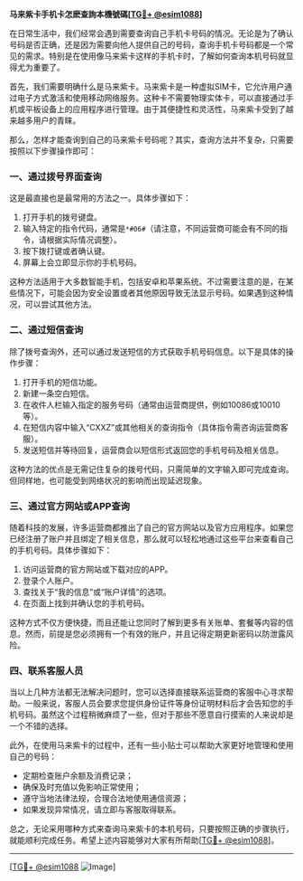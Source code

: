 **马来紫卡手机卡怎麽查詢本機號碼[[TG💪+ @esim1088](https://t.me/s/esim1088)]**

在日常生活中，我们经常会遇到需要查询自己手机卡号码的情况。无论是为了确认号码是否正确，还是因为需要向他人提供自己的号码，查询手机卡号码都是一个常见的需求。特别是在使用像马来紫卡这样的手机卡时，了解如何查询本机号码就显得尤为重要了。

首先，我们需要明确什么是马来紫卡。马来紫卡是一种虚拟SIM卡，它允许用户通过电子方式激活和使用移动网络服务。这种卡不需要物理实体卡，可以直接通过手机或平板设备上的应用程序进行管理。由于其便捷性和灵活性，马来紫卡受到了越来越多用户的青睐。

那么，怎样才能查询到自己的马来紫卡号码呢？其实，查询方法并不复杂，只需要按照以下步骤操作即可：

### **一、通过拨号界面查询**
这是最直接也是最常用的方法之一。具体步骤如下：
1. 打开手机的拨号键盘。
2. 输入特定的指令代码，通常是`*#06#`（请注意，不同运营商可能会有不同的指令，请根据实际情况调整）。
3. 按下拨打键或者确认键。
4. 屏幕上会立即显示你的手机号码。

这种方法适用于大多数智能手机，包括安卓和苹果系统。不过需要注意的是，在某些情况下，可能会因为安全设置或者其他原因导致无法显示号码。如果遇到这种情况，可以尝试其他方法。

### **二、通过短信查询**
除了拨号查询外，还可以通过发送短信的方式获取手机号码信息。以下是具体的操作步骤：
1. 打开手机的短信功能。
2. 新建一条空白短信。
3. 在收件人栏输入指定的服务号码（通常由运营商提供，例如10086或10010等）。
4. 在短信内容中输入“CXXZ”或其他相关的查询指令（具体指令需咨询运营商客服）。
5. 发送短信并等待回复，运营商会以短信形式返回您的手机号码及相关信息。

这种方法的优点是无需记住复杂的拨号代码，只需简单的文字输入即可完成查询。但同样地，也可能受到网络状况的影响而出现延迟现象。

### **三、通过官方网站或APP查询**
随着科技的发展，许多运营商都推出了自己的官方网站以及官方应用程序。如果您已经注册了账户并且绑定了相关信息，那么就可以轻松地通过这些平台来查看自己的手机号码。具体步骤如下：
1. 访问运营商的官方网站或下载对应的APP。
2. 登录个人账户。
3. 查找关于“我的信息”或“账户详情”的选项。
4. 在页面上找到并确认您的手机号码。

这种方式不仅方便快捷，而且还能让您同时了解到更多有关账单、套餐等内容的信息。然而，前提是您必须拥有一个有效的账户，并且记得定期更新密码以防泄露风险。

### **四、联系客服人员**
当以上几种方法都无法解决问题时，您可以选择直接联系运营商的客服中心寻求帮助。一般来说，客服人员会要求您提供身份证件等身份证明材料后才会告知您的手机号码。虽然这个过程稍微麻烦了一些，但对于那些不愿意自行摸索的人来说却是一个不错的选择。

此外，在使用马来紫卡的过程中，还有一些小贴士可以帮助大家更好地管理和使用自己的号码：
- 定期检查账户余额及消费记录；
- 确保及时充值以免影响正常使用；
- 遵守当地法律法规，合理合法地使用通信资源；
- 如果发现异常情况，请立即与客服取得联系。

总之，无论采用哪种方式来查询马来紫卡的本机号码，只要按照正确的步骤执行，就能顺利完成任务。希望上述内容能够对大家有所帮助[[TG💪+ @esim1088](https://t.me/s/esim1088)]。

---

[[TG💪+ @esim1088](https://t.me/s/esim1088) ![Image](https://i.postimg.cc/4NQfJmqS/Snipaste-2025-05-13-00-14-12.png)]